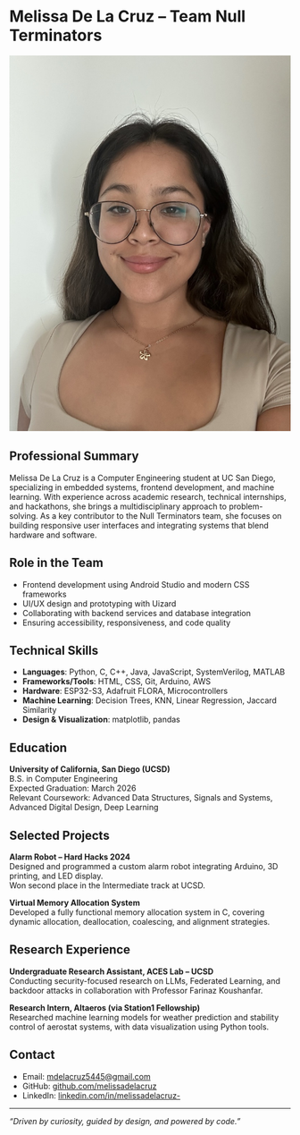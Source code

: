 # Melissa De La Cruz – Team Null Terminators

![Melissa De La Cruz](selfie.jpeg)

## Professional Summary
Melissa De La Cruz is a Computer Engineering student at UC San Diego, specializing in embedded systems, frontend development, and machine learning. With experience across academic research, technical internships, and hackathons, she brings a multidisciplinary approach to problem-solving. As a key contributor to the Null Terminators team, she focuses on building responsive user interfaces and integrating systems that blend hardware and software.

## Role in the Team
- Frontend development using Android Studio and modern CSS frameworks
- UI/UX design and prototyping with Uizard
- Collaborating with backend services and database integration
- Ensuring accessibility, responsiveness, and code quality

## Technical Skills
- **Languages**: Python, C, C++, Java, JavaScript, SystemVerilog, MATLAB
- **Frameworks/Tools**: HTML, CSS, Git, Arduino, AWS
- **Hardware**: ESP32-S3, Adafruit FLORA, Microcontrollers
- **Machine Learning**: Decision Trees, KNN, Linear Regression, Jaccard Similarity
- **Design & Visualization**: matplotlib, pandas

## Education
**University of California, San Diego (UCSD)**  
B.S. in Computer Engineering  
Expected Graduation: March 2026  
Relevant Coursework: Advanced Data Structures, Signals and Systems, Advanced Digital Design, Deep Learning

## Selected Projects
**Alarm Robot – Hard Hacks 2024**  
Designed and programmed a custom alarm robot integrating Arduino, 3D printing, and LED display.  
Won second place in the Intermediate track at UCSD.

**Virtual Memory Allocation System**  
Developed a fully functional memory allocation system in C, covering dynamic allocation, deallocation, coalescing, and alignment strategies.

## Research Experience
**Undergraduate Research Assistant, ACES Lab – UCSD**  
Conducting security-focused research on LLMs, Federated Learning, and backdoor attacks in collaboration with Professor Farinaz Koushanfar.

**Research Intern, Altaeros (via Station1 Fellowship)**  
Researched machine learning models for weather prediction and stability control of aerostat systems, with data visualization using Python tools.

## Contact
- Email: [mdelacruz5445@gmail.com](mailto:mdelacruz5445@gmail.com)  
- GitHub: [github.com/melissadelacruz](https://github.com/melissadelacruz)  
- LinkedIn: [linkedin.com/in/melissadelacruz-](https://linkedin.com/in/melissadelacruz-)

---

_“Driven by curiosity, guided by design, and powered by code.”_

